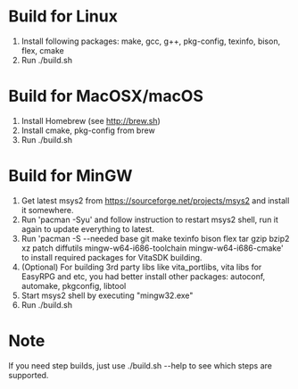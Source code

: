 Build for Linux
===============
1. Install following packages: make, gcc, g++, pkg-config, texinfo, bison, flex, cmake
2. Run ./build.sh

Build for MacOSX/macOS
======================
1. Install Homebrew (see http://brew.sh)
2. Install cmake, pkg-config from brew
3. Run ./build.sh

Build for MinGW
===============
1. Get latest msys2 from https://sourceforge.net/projects/msys2 and install it somewhere.
2. Run 'pacman -Syu' and follow instruction to restart msys2 shell, run it again to update everything to latest.
3. Run 'pacman -S --needed base git make texinfo bison flex tar gzip bzip2 xz patch diffutils mingw-w64-i686-toolchain mingw-w64-i686-cmake' to install required packages for VitaSDK building.
4. (Optional) For building 3rd party libs like vita_portlibs, vita libs for EasyRPG and etc, you had better install other packages: autoconf, automake, pkgconfig, libtool
5. Start msys2 shell by executing "mingw32.exe"
6. Run ./build.sh

Note
====
If you need step builds, just use ./build.sh --help to see which steps are supported.
